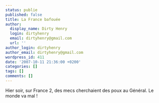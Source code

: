 ```yaml
---
status: publie
published: false
title: La France bafouée
author:
  display_name: Dirty Henry
  login: dirtyhenry
  email: dirtyhenry@gmail.com
  url: ''
author_login: dirtyhenry
author_email: dirtyhenry@gmail.com
wordpress_id: 411
date: '2007-10-11 21:36:00 +0200'
categories: []
tags: []
comments: []
---
```

Hier soir, sur France 2, des mecs cherchaient des poux au Général. Le monde va mal !
